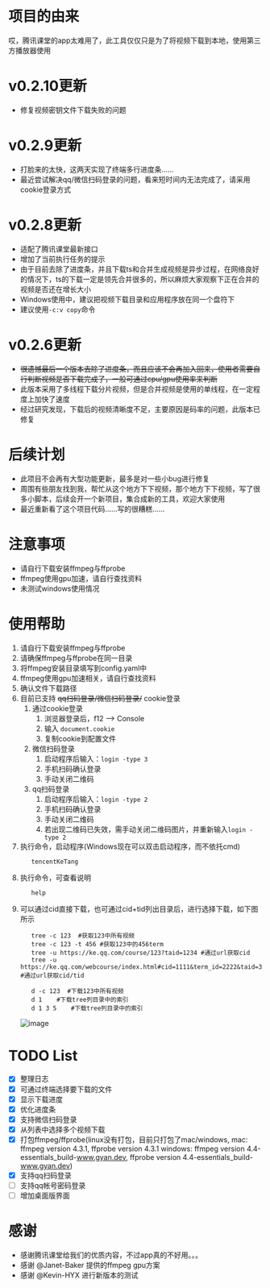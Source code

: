 # 项目的由来
哎，腾讯课堂的app太难用了，此工具仅仅只是为了将视频下载到本地，使用第三方播放器使用

# v0.2.10更新
* 修复视频密钥文件下载失败的问题

# v0.2.9更新
* 打脸来的太快，这两天实现了终端多行进度条……
* 最近尝试解决qq/微信扫码登录的问题，看来短时间内无法完成了，请采用cookie登录方式

# v0.2.8更新
* 适配了腾讯课堂最新接口
* 增加了当前执行任务的提示
* 由于目前去除了进度条，并且下载ts和合并生成视频是异步过程，在网络良好的情况下，ts的下载一定是领先合并很多的，所以麻烦大家观察下正在合并的视频是否还在增长大小
* Windows使用中，建议把视频下载目录和应用程序放在同一个盘符下
* 建议使用`-c:v copy`命令

# v0.2.6更新
* ~~很遗憾最后一个版本去除了进度条，而且应该不会再加入回来，使用者需要自行判断视频是否下载完成了，一般可通过cpu/gpu使用率来判断~~
* 此版本采用了多线程下载分片视频，但是合并视频是使用的单线程，在一定程度上加快了速度
* 经过研究发现，下载后的视频清晰度不足，主要原因是码率的问题，此版本已修复

# 后续计划
* 此项目不会再有大型功能更新，最多是对一些小bug进行修复
* 周围有些朋友找到我，帮忙从这个地方下下视频，那个地方下下视频，写了很多小脚本，后续会开一个新项目，集合成新的工具，欢迎大家使用
* 最近重新看了这个项目代码……写的很糟糕……

# 注意事项
* 请自行下载安装ffmpeg与ffprobe
* ffmpeg使用gpu加速，请自行查找资料
* 未测试windows使用情况

# 使用帮助
1. 请自行下载安装ffmpeg与ffprobe
1. 请确保ffmpeg与ffprobe在同一目录
2. 将ffmpeg安装目录填写到config.yaml中
3. ffmpeg使用gpu加速相关，请自行查找资料
4. 确认文件下载路径
5. 目前已支持 ~~qq扫码登录/微信扫码登录/~~ cookie登录
   1. 通过cookie登录
      1. 浏览器登录后，f12 --> Console
      2. 输入 `document.cookie`
      3. 复制cookie到配置文件
   1. 微信扫码登录
      1. 启动程序后输入：`login -type 3`
      2. 手机扫码确认登录
      3. 手动关闭二维码
   1. qq扫码登录
      1. 启动程序后输入：`login -type 2`
      2. 手机扫码确认登录
      3. 手动关闭二维码
      4. 若出现二维码已失效，需手动关闭二维码图片，并重新输入`login -type 2`
6. 执行命令，启动程序(Windows现在可以双击启动程序，而不依托cmd)
   ```shell
      tencentKeTang
   ```
7. 执行命令，可查看说明
   ```shell
      help
   ```
8. 可以通过cid直接下载，也可通过cid+tid列出目录后，进行选择下载，如下图所示
   ```shell
      tree -c 123  #获取123中所有视频
      tree -c 123 -t 456 #获取123中的456term
      tree -u https://ke.qq.com/course/123?taid=1234 #通过url获取cid
      tree -u https://ke.qq.com/webcourse/index.html#cid=1111&term_id=2222&taid=3333&type=4444&vid=55555    #通过url获取cid/tid
   
      d -c 123  #下载123中所有视频
      d 1    #下载tree列目录中的索引
      d 1 3 5    #下载tree列目录中的索引
   ```
   ![image](https://user-images.githubusercontent.com/8288067/121004497-585c6d80-c7c1-11eb-9f3c-c7b51785baf2.png)

# TODO List
- [X] 整理日志
- [X] 可通过终端选择要下载的文件
- [X] 显示下载进度
- [X] 优化进度条
- [X] 支持微信扫码登录
- [X] 从列表中选择多个视频下载
- [X] 打包ffmpeg/ffprobe(linux没有打包，目前只打包了mac/windows, 
  mac: ffmpeg version 4.3.1, ffprobe version 4.3.1
  windows: ffmpeg version 4.4-essentials_build-www.gyan.dev, ffprobe version 4.4-essentials_build-www.gyan.dev)
- [X] 支持qq扫码登录
- [ ] 支持qq帐号密码登录
- [ ] 增加桌面版界面

# 感谢
- 感谢腾讯课堂给我们的优质内容，不过app真的不好用。。。
- 感谢 @Janet-Baker 提供的ffmpeg gpu方案
- 感谢 @Kevin-HYX 进行新版本的测试